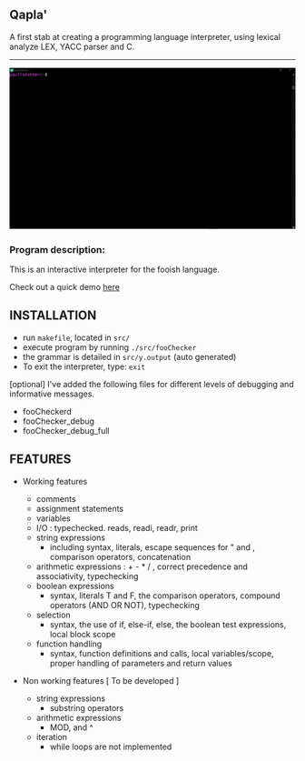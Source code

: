 ## Qapla'

A first stab at creating a programming language interpreter, using lexical analyze LEX, YACC parser and C.  
_____________________________

![Foo demo gif](https://github.com/bringbackthedog/Qapla/blob/master/foodemo.gif)



### Program description:  
This is an interactive interpreter for the fooish language.

Check out a quick demo [here](https://youtu.be/WjKr9tP_h-o) 

INSTALLATION
--------------------
- run `makefile`, located in `src/` 
- execute program by running `./src/fooChecker` 
- the grammar is detailed in `src/y.output` (auto generated) 
- To exit the interpreter, type: `exit`

[optional] 
   I've added the following files for different levels of debugging and
   informative messages. 

   - fooCheckerd
   - fooChecker_debug
   - fooChecker_debug_full


FEATURES
-----------

- Working features

   - comments
   - assignment statements
   - variables
   - I/O : typechecked. reads, readi, readr, print
   - string expressions
      -  including syntax, literals, escape sequences for " and \,
         comparison operators, concatenation
   - arithmetic expressions : + - * / , correct precedence and associativity,
      typechecking  
   - boolean expressions
      - syntax, literals T and F, the comparison operators, 
         compound operators (AND OR NOT), typechecking
   - selection 
      - syntax, the use of if, else-if, else, the boolean test 
          expressions, local block scope
   - function handling 
      - syntax, function definitions and calls, local variables/scope, 
         proper handling of parameters and return values


- Non working features [ To be developed  ]  
   - string expressions
      - substring operators
   - arithmetic expressions
      -  MOD, and ^ 
   - iteration 
      - while loops are not implemented 
      
      
      
